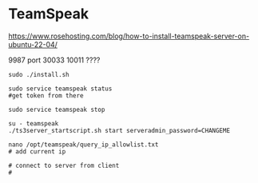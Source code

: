 # TeamSpeak

https://www.rosehosting.com/blog/how-to-install-teamspeak-server-on-ubuntu-22-04/

9987 port
30033 10011 ???? 

```shell
sudo ./install.sh

sudo service teamspeak status
#get token from there

sudo service teamspeak stop

su - teamspeak
./ts3server_startscript.sh start serveradmin_password=CHANGEME

nano /opt/teamspeak/query_ip_allowlist.txt
# add current ip

# connect to server from client
# 
```
